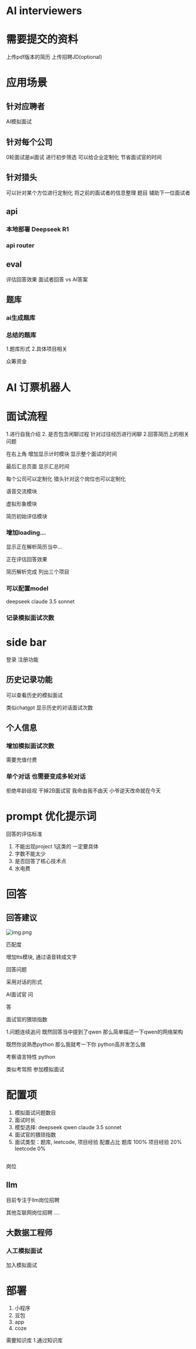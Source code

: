 # AI interviewers

# 需要提交的资料
上传pdf版本的简历
上传招聘JD(optional)


# 应用场景

## 针对应聘者
AI模拟面试

## 针对每个公司
0轮面试是ai面试 进行初步筛选 可以给企业定制化 节省面试官的时间

## 针对猎头
可以针对某个方位进行定制化 将之前的面试者的信息整理 题目 辅助下一位面试者

## api

### 本地部署 Deepseek R1
### api router

## eval
评估回答效果 
面试者回答 vs AI答案

## 题库

### ai生成题库

### 总结的题库

1.题库形式
2.具体项目相关


众筹资金

# AI 订票机器人


# 面试流程
1.进行自我介绍
2. 是否包含闲聊过程 针对过往经历进行闲聊
2.回答简历上的相关问题

在右上角 增加显示计时模块 
显示整个面试的时间

最后汇总页面 显示汇总时间

每个公司可以定制化
猎头针对这个岗位也可以定制化


语音交流模块

虚拟形象模块

简历初始评估模块

### 增加loading...
显示正在解析简历当中...


正在评估回答效果


简历解析完成 
列出三个项目

### 可以配置model
deepseek
claude 3.5 sonnet


### 记录模拟面试次数

# side bar
登录 注册功能

##  历史记录功能
可以查看历史的模拟面试

类似chatgpt 显示历史的对话面试次数

## 个人信息



### 增加模拟面试次数
需要充值付费

### 单个对话 也需要变成多轮对话

拒绝年龄歧视 
干掉2B面试官
我命由我不由天 小爷逆天改命就在今天


# prompt 优化提示词

回答的评估标准
1. 不能出现project 1这类的 一定要具体
2. 字数不能太少
3. 是否回答了核心技术点
4. 水电费

# 回答

## 回答建议
![img.png](img.png)

匹配度

增加tts模块, 通过语音转成文字

回答问题


采用对话的形式

AI面试官 问

答

面试官的猥琐指数

1.问题连续追问
既然回答当中提到了qwen 那么简单描述一下qwen的网络架构

既然你说熟悉python 那么我就考一下你 python高并发怎么做

考察语言特性
python

类似考驾照 参加模拟面试

# 配置项
1. 模拟面试问题数目
2. 面试时长
3. 模型选择: deepseek qwen claude 3.5 sonnet
4. 面试官的猥琐指数
5. 面试类型：题库, leetcode, 项目经验 配置占比 题库 100% 项目经验 20% leetcode 0%

## 


岗位
## llm
目前专注于llm岗位招聘

其他互联网岗位招聘 ....
## 大数据工程师


### 人工模拟面试
加入模拟面试 

# 部署
1. 小程序
2. 豆包
3. app
4. coze

需要知识库
1.通过知识库



